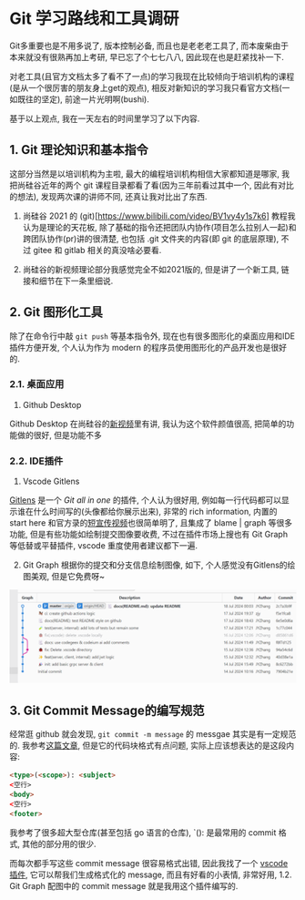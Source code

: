# Git 学习路线和工具调研
Git多重要也是不用多说了, 版本控制必备, 而且也是老老老工具了, 而本废柴由于本来就没有很熟再加上考研, 早已忘了个七七八八, 因此现在也是赶紧找补一下.

对老工具(且官方文档太多了看不了一点)的学习我现在比较倾向于培训机构的课程(是从一个很厉害的朋友身上get的观点), 相反对新知识的学习我只看官方文档(一如既往的坚定), 前途一片光明啊(bushi).

基于以上观点, 我在一天左右的时间里学习了以下内容.


## 1. Git 理论知识和基本指令

这部分当然是以培训机构为主啦, 最大的编程培训机构相信大家都知道是哪家, 我把尚硅谷近年的两个 git 课程目录都看了看(因为三年前看过其中一个, 因此有对比的想法), 发现两次课的讲师不同, 还真让我对比出了东西.

1. 尚硅谷 2021 的 (git)[https://www.bilibili.com/video/BV1vy4y1s7k6] 教程我认为是理论的天花板, 除了基础的指令还把团队内协作(项目怎么拉别人一起)和跨团队协作(pr)讲的很清楚, 也包括 .git 文件夹的内容(即 git 的底层原理), 不过 gitee 和 gitlab 相关的真没啥必要看.

2. 尚硅谷的新视频理论部分我感觉完全不如2021版的, 但是讲了一个新工具, 链接和细节在下一条里细说.

## 2. Git 图形化工具

除了在命令行中敲 `git push` 等基本指令外, 现在也有很多图形化的桌面应用和IDE插件方便开发, 个人认为作为 modern 的程序员使用图形化的产品开发也是很好的.

### 2.1. 桌面应用

1. Github Desktop

Github Desktop 在尚硅谷的[新视频](https://www.bilibili.com/video/BV1wm4y1z7Dg)里有讲, 我认为这个软件颜值很高, 把简单的功能做的很好, 但是功能不多

### 2.2. IDE插件
1. Vscode Gitlens

[Gitlens](https://marketplace.visualstudio.com/items?itemName=eamodio.gitlens) 是一个 *Git all in one* 的插件, 个人认为很好用, 例如每一行代码都可以显示谁在什么时间写的(头像都给你展示出来), 非常的 rich information, 内置的 start here 和官方录的[短宣传视频](https://www.youtube.com/watch?v=UQPb73Zz9qk)也很简单明了, 且集成了 blame | graph 等很多功能, 但是有些功能如绘制提交图像要收费, 不过在插件市场上搜也有 Git Graph 等低替或平替插件, vscode 重度使用者建议都下一遍.

2. Git Graph
根据你的提交和分支信息绘制图像, 如下, 个人感觉没有Gitlens的绘图美观, 但是它免费呀~

![alt text](image.png)

## 3. Git Commit Message的编写规范
经常逛 github 就会发现, `git commit -m message` 的 messgae 其实是有一定规范的.
我参考[这篇文章](https://drylint.com/Git/git-commit%E8%A7%84%E8%8C%83.html), 但是它的代码块格式有点问题, 实际上应该想表达的是这段内容:
```html
<type>(<scope>): <subject>
<空行>
<body>
<空行>
<footer>
```

我参考了很多超大型仓库(甚至包括 go 语言的仓库), `<type>(<scope>): <subject>是最常用的 commit 格式, 其他的部分用的很少.

而每次都手写这些 commit message 很容易格式出错, 因此我找了一个 [vscode 插件](https://marketplace.visualstudio.com/items?itemName=redjue.git-commit-plugin), 它可以帮我们生成格式化的 message, 而且有好看的小表情, 非常好用, 1.2. Git Graph 配图中的 commit message 就是我用这个插件编写的.

